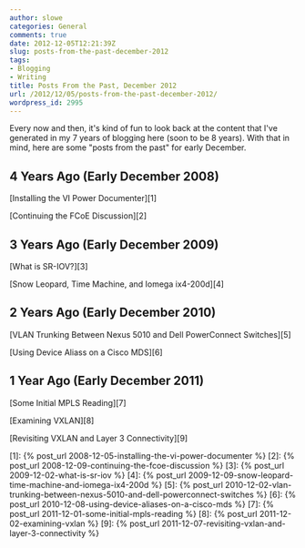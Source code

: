 ```yaml
---
author: slowe
categories: General
comments: true
date: 2012-12-05T12:21:39Z
slug: posts-from-the-past-december-2012
tags:
- Blogging
- Writing
title: Posts From the Past, December 2012
url: /2012/12/05/posts-from-the-past-december-2012/
wordpress_id: 2995
---
```


Every now and then, it's kind of fun to look back at the content that I've generated in my 7 years of blogging here (soon to be 8 years). With that in mind, here are some "posts from the past" for early December.

## 4 Years Ago (Early December 2008)

[Installing the VI Power Documenter][1]  

[Continuing the FCoE Discussion][2]

## 3 Years Ago (Early December 2009)

[What is SR-IOV?][3]  

[Snow Leopard, Time Machine, and Iomega ix4-200d][4]

## 2 Years Ago (Early December 2010)

[VLAN Trunking Between Nexus 5010 and Dell PowerConnect Switches][5]  

[Using Device Aliass on a Cisco MDS][6]

## 1 Year Ago (Early December 2011)

[Some Initial MPLS Reading][7]  

[Examining VXLAN][8]  

[Revisiting VXLAN and Layer 3 Connectivity][9]

[1]: {% post_url 2008-12-05-installing-the-vi-power-documenter %}
[2]: {% post_url 2008-12-09-continuing-the-fcoe-discussion %}
[3]: {% post_url 2009-12-02-what-is-sr-iov %}
[4]: {% post_url 2009-12-09-snow-leopard-time-machine-and-iomega-ix4-200d %}
[5]: {% post_url 2010-12-02-vlan-trunking-between-nexus-5010-and-dell-powerconnect-switches %}
[6]: {% post_url 2010-12-08-using-device-aliases-on-a-cisco-mds %}
[7]: {% post_url 2011-12-01-some-initial-mpls-reading %}
[8]: {% post_url 2011-12-02-examining-vxlan %}
[9]: {% post_url 2011-12-07-revisiting-vxlan-and-layer-3-connectivity %}
